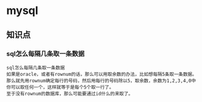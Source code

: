 # mysql

## 知识点

### sql怎么每隔几条取一条数据

```
sql怎么每隔几条取一条数据
如果是oracle，或者有rownum的话，那么可以用取余数的办法，比如想每隔5条取一条数据。
那么就先用rownum确定每行的号码，然后用每行的号码除以5，取余数，余数为1,2,3,4,0中你可以取任何一个，这样就等于是每个5个取一行了。
至于没有rownum的数据库，那么可能要通过id什么的来取了。
```

